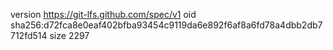 version https://git-lfs.github.com/spec/v1
oid sha256:d72fca8e0eaf402bfba93454c9119da6e892f6af8a6fd78a4dbb2db7712fd514
size 2297
